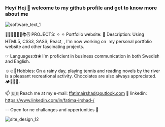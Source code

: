 ###  Hey/ Hej 👋 welcome to my github profile and get to know more about me

![software_text_1](https://github.com/fatima-irshad/fatima-irshad/assets/102471802/a33a1f2d-0448-4683-8195-0e449ce21c06)


 ✍🏻👩🏼‍💻📧📚🗒️  PROJECTS: 
      ✧ ✧ Portfolio website:
  🔭 Description: Using HTML5, CSS3, SASS, React, , I'm now working on  my personal portfolio website and other fascinating projects. 
       
   ☞ Languages:✿❀ I'm proficient in business communication in both Swedish and English.
   
   
☺️☺️🤖Hobbies:
    On a rainy day, playing tennis and reading novels by the river is a pleasant recreational activity. Chocolates are also always appreciated.  🏕️🏓😊😊. 

  📫 🇸🇪 Reach me at my e-mail: ffatimairshad@outlook.com 
💬 
 linkedin: https://www.linkedin.com/in/fatima-irshad-/

   -- Open for ne challanges and  oppertunities 🙂



![site_design_12](https://github.com/fatima-irshad/fatima-irshad/assets/102471802/87ea120a-5a38-4b32-8a99-36282ca0f119)

  






